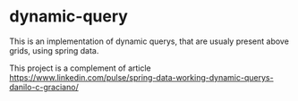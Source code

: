 # dynamic-query

This is an implementation of dynamic querys, that are usualy present above grids, using spring data.

This project is a complement of article https://www.linkedin.com/pulse/spring-data-working-dynamic-querys-danilo-c-graciano/
